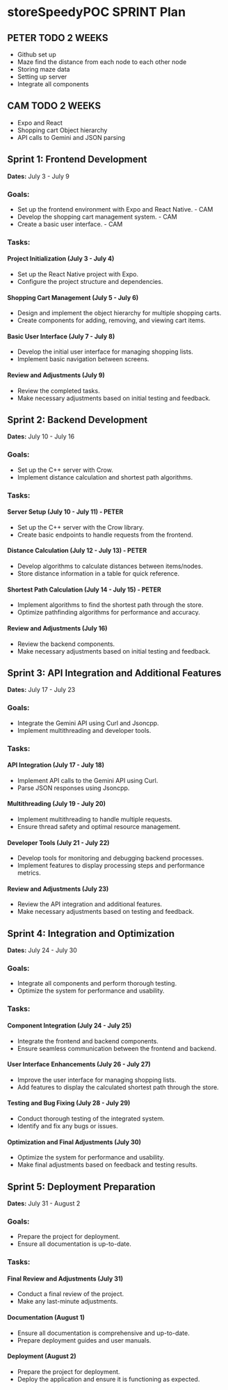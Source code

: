 # storeSpeedyPOC SPRINT Plan

## PETER TODO 2 WEEKS
- Github set up
- Maze find the distance from each node to each other node
- Storing maze data
- Setting up server
- Integrate all components

## CAM TODO 2 WEEKS
- Expo and React
- Shopping cart Object hierarchy
- API calls to Gemini and JSON parsing

## Sprint 1: Frontend Development
**Dates:** July 3 - July 9

### Goals:
- Set up the frontend environment with Expo and React Native. - CAM
- Develop the shopping cart management system. - CAM
- Create a basic user interface. - CAM

### Tasks:
#### Project Initialization (July 3 - July 4)
- Set up the React Native project with Expo.
- Configure the project structure and dependencies.

#### Shopping Cart Management (July 5 - July 6)
- Design and implement the object hierarchy for multiple shopping carts.
- Create components for adding, removing, and viewing cart items.

#### Basic User Interface (July 7 - July 8)
- Develop the initial user interface for managing shopping lists.
- Implement basic navigation between screens.

#### Review and Adjustments (July 9)
- Review the completed tasks.
- Make necessary adjustments based on initial testing and feedback.

## Sprint 2: Backend Development
**Dates:** July 10 - July 16

### Goals:
- Set up the C++ server with Crow.
- Implement distance calculation and shortest path algorithms.

### Tasks:
#### Server Setup (July 10 - July 11) - PETER
- Set up the C++ server with the Crow library.
- Create basic endpoints to handle requests from the frontend.

#### Distance Calculation (July 12 - July 13) - PETER
- Develop algorithms to calculate distances between items/nodes.
- Store distance information in a table for quick reference.

#### Shortest Path Calculation (July 14 - July 15) - PETER
- Implement algorithms to find the shortest path through the store.
- Optimize pathfinding algorithms for performance and accuracy.

#### Review and Adjustments (July 16)
- Review the backend components.
- Make necessary adjustments based on initial testing and feedback.

## Sprint 3: API Integration and Additional Features
**Dates:** July 17 - July 23

### Goals:
- Integrate the Gemini API using Curl and Jsoncpp.
- Implement multithreading and developer tools.

### Tasks:
#### API Integration (July 17 - July 18)
- Implement API calls to the Gemini API using Curl.
- Parse JSON responses using Jsoncpp.

#### Multithreading (July 19 - July 20)
- Implement multithreading to handle multiple requests.
- Ensure thread safety and optimal resource management.

#### Developer Tools (July 21 - July 22)
- Develop tools for monitoring and debugging backend processes.
- Implement features to display processing steps and performance metrics.

#### Review and Adjustments (July 23)
- Review the API integration and additional features.
- Make necessary adjustments based on testing and feedback.

## Sprint 4: Integration and Optimization
**Dates:** July 24 - July 30

### Goals:
- Integrate all components and perform thorough testing.
- Optimize the system for performance and usability.

### Tasks:
#### Component Integration (July 24 - July 25)
- Integrate the frontend and backend components.
- Ensure seamless communication between the frontend and backend.

#### User Interface Enhancements (July 26 - July 27)
- Improve the user interface for managing shopping lists.
- Add features to display the calculated shortest path through the store.

#### Testing and Bug Fixing (July 28 - July 29)
- Conduct thorough testing of the integrated system.
- Identify and fix any bugs or issues.

#### Optimization and Final Adjustments (July 30)
- Optimize the system for performance and usability.
- Make final adjustments based on feedback and testing results.

## Sprint 5: Deployment Preparation
**Dates:** July 31 - August 2

### Goals:
- Prepare the project for deployment.
- Ensure all documentation is up-to-date.

### Tasks:
#### Final Review and Adjustments (July 31)
- Conduct a final review of the project.
- Make any last-minute adjustments.

#### Documentation (August 1)
- Ensure all documentation is comprehensive and up-to-date.
- Prepare deployment guides and user manuals.

#### Deployment (August 2)
- Prepare the project for deployment.
- Deploy the application and ensure it is functioning as expected.
